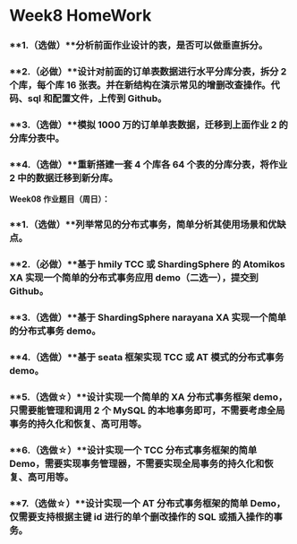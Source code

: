 # Week8 HomeWork

### **1.（选做）**分析前面作业设计的表，是否可以做垂直拆分。

### **2.（必做）**设计对前面的订单表数据进行水平分库分表，拆分 2 个库，每个库 16 张表。并在新结构在演示常见的增删改查操作。代码、sql 和配置文件，上传到 Github。



### **3.（选做）**模拟 1000 万的订单单表数据，迁移到上面作业 2 的分库分表中。

### **4.（选做）**重新搭建一套 4 个库各 64 个表的分库分表，将作业 2 中的数据迁移到新分库。

**Week08 作业题目（周日）：**

### **1.（选做）**列举常见的分布式事务，简单分析其使用场景和优缺点。

### **2.（必做）**基于 hmily TCC 或 ShardingSphere 的 Atomikos XA 实现一个简单的分布式事务应用 demo（二选一），提交到 Github。

### **3.（选做）**基于 ShardingSphere narayana XA 实现一个简单的分布式事务 demo。

### **4.（选做）**基于 seata 框架实现 TCC 或 AT 模式的分布式事务 demo。

### **5.（选做☆）**设计实现一个简单的 XA 分布式事务框架 demo，只需要能管理和调用 2 个 MySQL 的本地事务即可，不需要考虑全局事务的持久化和恢复、高可用等。

### **6.（选做☆）**设计实现一个 TCC 分布式事务框架的简单 Demo，需要实现事务管理器，不需要实现全局事务的持久化和恢复、高可用等。

### **7.（选做☆）**设计实现一个 AT 分布式事务框架的简单 Demo，仅需要支持根据主键 id 进行的单个删改操作的 SQL 或插入操作的事务。